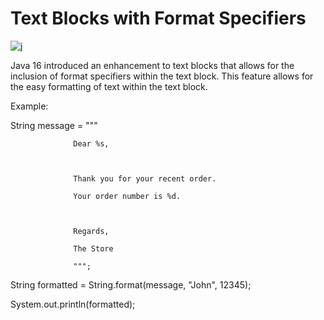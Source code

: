 # Text Blocks with Format Specifiers

![j](https://user-images.githubusercontent.com/116082827/236695461-2ceeba9c-42cb-4787-bcb8-e1fca654074b.png)


Java 16 introduced an enhancement to text blocks that allows for the inclusion of format specifiers within the text block. This feature allows for the easy formatting of text within the text block.



Example:





String message = """

                  Dear %s,

                  

                  Thank you for your recent order.

                  Your order number is %d.

                  

                  Regards,

                  The Store

                  """;

String formatted = String.format(message, "John", 12345);

System.out.println(formatted);
